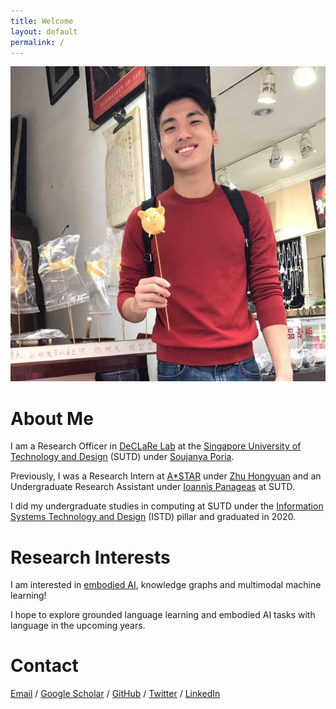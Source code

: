 ```yaml
---
title: Welcome
layout: default
permalink: /
---
```


![image](/assets/images/image.JPG)

# About Me
I am a Research Officer in [DeCLaRe Lab](https://declare-lab.net/) at the [Singapore University of Technology and Design](https://sutd.edu.sg/) (SUTD) under [Soujanya Poria](https://sporia.info/).

Previously, I was a Research Intern at [A*STAR](https://www.a-star.edu.sg/) under [Zhu Hongyuan](https://scholar.google.com/citations?user=XTk3sYAAAAAJ&hl=en) and an Undergraduate Research Assistant under [Ioannis Panageas](https://panageas.github.io/) at SUTD.

I did my undergraduate studies in computing at SUTD under the [Information Systems Technology and Design](https://istd.sutd.edu.sg/) (ISTD) pillar and graduated in 2020.

# Research Interests
I am interested in [embodied AI](https://embodied-ai.org/), knowledge graphs and multimodal machine learning!

I hope to explore grounded language learning and embodied AI tasks with language in the upcoming years.

# Contact
[Email](mailto:samson_yu@sutd.edu.sg) / [Google Scholar](https://scholar.google.com/citations?user=pYb0xhAAAAAJ&hl=en) / [GitHub](https://github.com/SamsonYuBaiJian) / [Twitter](https://twitter.com/SamsonYuBaiJian) / [LinkedIn](https://www.linkedin.com/in/samsonyubaijian/)